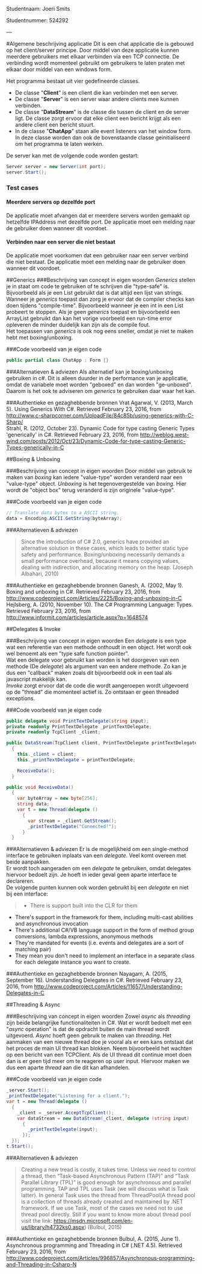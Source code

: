 Studentnaam: Joeri Smits

Studentnummer: 524292

‐‐‐

#Algemene beschrijving applicatie
Dit is een chat applicatie die is gebouwd op het client/server principe. Door middel van deze applicatie kunnen meerdere gebruikers met elkaar verbinden via een TCP connectie. De verbinding wordt momenteel gebruikt om gebruikers te laten praten met elkaar door middel van een windows form.

Het programma bestaat uit vier gedefineerde classes. 
* De classe "**Client**" is een client die kan verbinden met een server.
* De classe "**Server**" is een server waar andere clients mee kunnen verbinden.
* De classe "**DataStream**" is de classe die tussen de client en de server ligt. De classe zorgt ervoor dat elke client een bericht krijgt als een andere client een bericht stuurt.
* In de classe "**ChatApp**" staan alle event listeners van het window form. In deze classe worden dan ook de bovenstaande classe geinitialiseerd om het programma te laten werken.

De server kan met de volgende code worden gestart:
```cs
Server server = new Server(int port);
server.Start();
```

### Test cases
#### Meerdere servers op dezelfde port
De applicatie moet afvangen dat er meerdere servers worden gemaakt op hetzelfde IPAddress met dezelfde port. De applicatie moet een melding naar de gebruiker doen wanneer dit voordoet.

#### Verbinden naar een server die niet bestaat
De applicatie moet voorkomen dat een gebruiker naar een server verbind die niet bestaat. De applicatie moet een melding naar de gebruiker doen wanneer dit voordoet.

##Generics
###Beschrijving van concept in eigen woorden
_Generics_ stellen je in staat om code te gebruiken of te schrijven die "type-safe" is. Bijvoorbeeld als je een List<string> gebruikt dat is dat altijd een lijst van strings.  
Wanneer je _generics_ toepast dan zorg je ervoor dat de compiler checks kan doen tijdens "compile-time". Bijvoorbeeld wanneer je een int in een List<string> probeert te stoppen. Als je geen _generics_ toepast en bijvoorbeeld een ArrayList gebruikt dan kan het vorige voorbeeld een run-time error opleveren de minder duidelijk kan zijn als de compile fout.  
Het toepassen van _generics_ is ook nog eens sneller, omdat je niet te maken hebt met boxing/unboxing.

###Code voorbeeld van je eigen code
```cs
public partial class ChatApp : Form {}
```

###Alternatieven & adviezen
Als alternatief kan je boxing/unboxing gebruiken in c#. Dit is alleen duurder in de performance van je applicatie, omdat de variabele moet worden "geboxed" en dan worden "ge-unboxed". Daarom is het ook te adviseren om _generics_ te gebruiken daar waar het kan.

###Authentieke en gezaghebbende bronnen
Vrat Agarwal, V. (2013, March 5). Using Generics With C#. Retrieved February 23, 2016, from http://www.c-sharpcorner.com/UploadFile/84c85b/using-generics-with-C-Sharp/  
Strahl, R. (2012, October 23). Dynamic Code for type casting Generic Types 'generically' in C#. Retrieved February 23, 2016, from http://weblog.west-wind.com/posts/2012/Oct/23/Dynamic-Code-for-type-casting-Generic-Types-generically-in-C

##Boxing & Unboxing

###Beschrijving van concept in eigen woorden
Door middel van gebruik te maken van _boxing_ kan iedere "value-type" worden veranderd naar een "value-type" object. _Unboxing_ is het tegenovergestelde van _boxing_. Hier wordt de "object box" terug veranderd is zijn originele "value-type".

###Code voorbeeld van je eigen code
```cs
// Translate data bytes to a ASCII string.
data = Encoding.ASCII.GetString(byteArray);
```
###Alternatieven & adviezen
>Since the introduction of C# 2.0, generics have provided an alternative solution in these cases, which leads to better static type safety and performance. Boxing/unboxing necessarily demands a small performance overhead, because it means copying values, dealing with indirection, and allocating memory on the heap. (Joseph Albahari, 2010)

###Authentieke en gezaghebbende bronnen
Ganesh, A. (2002, May 1). Boxing and unboxing in C#. Retrieved February 23, 2016, from http://www.codeproject.com/Articles/2225/Boxing-and-unboxing-in-C  
Hejlsberg, A. (2010, November 10). The C# Programming Language: Types. Retrieved February 23, 2016, from http://www.informit.com/articles/article.aspx?p=1648574

##Delegates & Invoke

###Beschrijving van concept in eigen woorden
Een _delegate_ is een type wat een referentie van een methode onthoudt in een object. Het wordt ook wel benoemt als een "type safe function pointer".  
Wat een delegate voor gebruikt kan worden is het doorgeven van een methode (De _delegate_) als argument van een andere methode. Zo kan je dus een "callback" maken zoals dit bijvoorbeeld ook in een taal als javascript makkelijk kan.  
_Invoke_ zorgt ervoor dat de code die wordt aangeroepen wordt uitgevoerd op de "thread" die momenteel actief is. Zo ontstaan er geen threaded exceptions.

###Code voorbeeld van je eigen code
```cs
public delegate void PrintTextDelegate(string input);
private readonly PrintTextDelegate _printTextDelegate;
private readonly TcpClient _client;

public DataStream(TcpClient client, PrintTextDelegate printTextDelegate)
  {
    this._client = client;
    this._printTextDelegate = printTextDelegate;

    ReceiveData();
  }

public void ReceiveData()
  {
    var byteArray = new byte[256];
    string data;
    var t = new Thread(delegate ()
      {
        var stream = _client.GetStream();
        _printTextDelegate("Connected!");
      }
  }
```

###Alternatieven & adviezen
Er is de mogelijkheid om een single-method interface te gebruiken inplaats van een _delegate_. Veel komt overeen met beide aanpakken.  
Er wordt toch aangeraden om een _delegate_ te gebruiken, omdat delegates hiervoor bedoelt zijn. Je hoeft in ieder geval geen aparte interface te declareren.  
De volgende punten kunnen ook worden gebruikt bij een _delegate_ en niet bij een interface:
>* There is support built into the CLR for them
* There's support in the framework for them, including multi-cast abilities and asynchronous invocation
* There's additional C#/VB language support in the form of method group conversions, lambda expressions, anonymous methods
* They're mandated for events (i.e. events and delegates are a sort of matching pair)
* They mean you don't need to implement an interface in a separate class for each delegate instance you want to create.

###Authentieke en gezaghebbende bronnen
Nayagam, A. (2015, September 16). Understanding Delegates in C#. Retrieved February 23, 2016, from http://www.codeproject.com/Articles/11657/Understanding-Delegates-in-C

##Threading & Async

###Beschrijving van concept in eigen woorden
Zowel _async_ als _threading_ zijn beide belangrijke functionaliteiten in C#. Wat er wordt bedoelt met een "_async_ operation" is dat de opdracht buiten de main thread wordt uitgevoerd. _Async_ hoeft geen gebruik te maken van _threading_.
Het aanmaken van een nieuwe thread doe je vooral als er een kans ontstaat dat het proces de main UI thread kan blokken. Neem bijvoorbeeld het wachten op een bericht van een TCPClient. Als de UI thread dit continue moet doen dan is er geen tijd meer om te reageren op user input. Hiervoor maken we dus een aparte _thread_ aan die dit kan afhandelen.

###Code voorbeeld van je eigen code
```cs
_server.Start();
_printTextDelegate("Listening for a client.");
var t = new Thread(delegate ()
  {
    _client = _server.AcceptTcpClient();
    var dataStream = new DataStream(_client, delegate (string input)
      {
        _printTextDelegate(input);
      });
  });
t.Start();
```

###Alternatieven & adviezen
>Creating a new tread is costly, it takes time. Unless we need to control a thread, then “Task-based Asynchronous Pattern (TAP)” and “Task Parallel Library (TPL)” is good enough for asynchronous and parallel programming. TAP and TPL uses Task (we will discuss what is Task latter). In general Task uses the thread from ThreadPool(A thread pool is a collection of threads already created and maintained by .NET framework. If we use Task, most of the cases we need not to use thread pool directly. Still if you want to know more about thread pool visit the link: https://msdn.microsoft.com/en-us/library/h4732ks0.aspx) (Bulbul, 2015)

###Authentieke en gezaghebbende bronnen
Bulbul, A. (2015, June 1). Asynchronous programming and Threading in C# (.NET 4.5). Retrieved February 23, 2016, from http://www.codeproject.com/Articles/996857/Asynchronous-programming-and-Threading-in-Csharp-N
